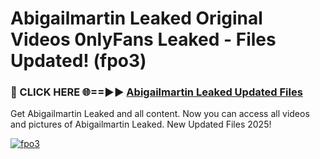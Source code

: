# Abigailmartin Leaked Original Videos 0nlyFans Leaked - Files Updated! (fpo3)

<h3>🔴 CLICK HERE 🌐==►► <a href="https://tinyurl.com/ehrbuxhb" rel="nofollow">Abigailmartin Leaked Updated Files</a></h3>

Get Abigailmartin Leaked and all content. Now you can access all videos and pictures of Abigailmartin Leaked. New Updated Files 2025!

[![fpo3](https://i.imgur.com/lVYEuWS.gif)](https://tinyurl.com/ehrbuxhb)

